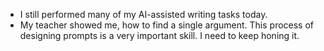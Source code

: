 - I still performed many of my AI-assisted writing tasks today.
- My teacher showed me, how to find a single argument. This process of designing prompts is a very important skill. I need to keep honing it.